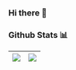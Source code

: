 ### Hi there 👋

<!--
**void-4/void-4** is a ✨ _special_ ✨ repository because its `README.md` (this file) appears on your GitHub profile.

Here are some ideas to get you started:

- 🔭 I’m currently working on ...
- 🌱 I’m currently learning ...
- 👯 I’m looking to collaborate on ...
- 🤔 I’m looking for help with ...
- 💬 Ask me about ...
- 📫 How to reach me: ...
- 😄 Pronouns: ...
- ⚡ Fun fact: ...
-->
### Github Stats 📊

| <a href="https://github.com/void-4/github-readme-stats"><img align="center" src="https://github-readme-stats.vercel.app/api?username=void-4&show_icons=true&theme=radical" /></a> | <a href="https://github.com/void-4/github-readme-stats"><img align="center" src="https://github-readme-stats.vercel.app/api/top-langs/?username=void-4&langs_count=5&layout=compact&theme=radical" /></a> |
| ------------- | ------------- |
